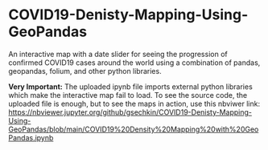 # COVID19-Denisty-Mapping-Using-GeoPandas
An interactive map with a date slider for seeing the progression of confirmed COVID19 cases around the world using a combination of pandas, geopandas, folium, and other python libraries.

**Very Important:** The uploaded ipynb file imports external python libraries which make the interactive map fail to load. To see the source code, the uploaded file is enough, but to see the maps in action, use this nbviwer link: https://nbviewer.jupyter.org/github/gsechkin/COVID19-Denisty-Mapping-Using-GeoPandas/blob/main/COVID19%20Density%20Mapping%20with%20GeoPandas.ipynb 
